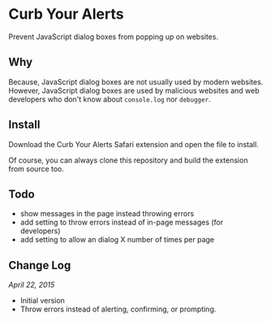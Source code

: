 # Curb Your Alerts

Prevent JavaScript dialog boxes from popping up on websites.

## Why

Because, JavaScript dialog boxes are not usually used by modern websites. However, JavaScript dialog boxes are used by malicious websites and web developers who don't know about `console.log` nor `debugger`.

## Install

Download the Curb Your Alerts Safari extension and open the file to install.

Of course, you can always clone this repository and build the extension from source too.

## Todo

* show messages in the page instead throwing errors
* add setting to throw errors instead of in-page messages (for developers)
* add setting to allow an dialog X number of times per page

## Change Log

*April 22, 2015*

* Initial version
* Throw errors instead of alerting, confirming, or prompting.
